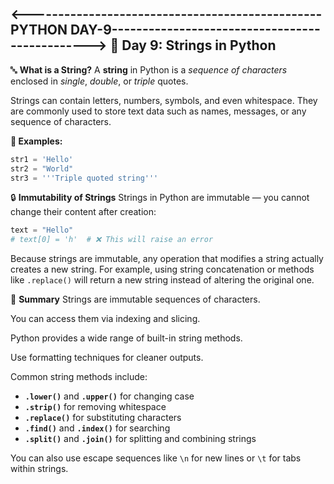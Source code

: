 <------------------------------------------------PYTHON DAY-9----------------------------------------------->
📘 Day 9: Strings in Python
---

🔤 **What is a String?**
A **string** in Python is a *sequence of characters* enclosed in *single*, *double*, or *triple* quotes.

Strings can contain letters, numbers, symbols, and even whitespace. They are commonly used to store text data such as names, messages, or any sequence of characters.

**📌 Examples:**
```python
str1 = 'Hello'
str2 = "World"
str3 = '''Triple quoted string'''
```

🔒 **Immutability of Strings**
Strings in Python are immutable — you cannot change their content after creation:

```python
text = "Hello"
# text[0] = 'h'  # ❌ This will raise an error
```

Because strings are immutable, any operation that modifies a string actually creates a new string. For example, using string concatenation or methods like `.replace()` will return a new string instead of altering the original one.

🧠 **Summary**
Strings are immutable sequences of characters.

You can access them via indexing and slicing.

Python provides a wide range of built-in string methods.

Use formatting techniques for cleaner outputs.

Common string methods include:
- **`.lower()`** and **`.upper()`** for changing case
- **`.strip()`** for removing whitespace
- **`.replace()`** for substituting characters
- **`.find()`** and **`.index()`** for searching
- **`.split()`** and **`.join()`** for splitting and combining strings

You can also use escape sequences like `\n` for new lines or `\t` for tabs within strings.
